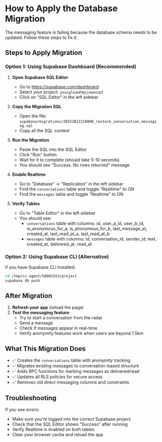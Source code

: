# How to Apply the Database Migration

The messaging feature is failing because the database schema needs to be updated. Follow these steps to fix it:

## Steps to Apply Migration

### Option 1: Using Supabase Dashboard (Recommended)

1. **Open Supabase SQL Editor**
   - Go to https://supabase.com/dashboard
   - Select your project: `yxucgloawhbpjuweoipt`
   - Click on "SQL Editor" in the left sidebar

2. **Copy the Migration SQL**
   - Open the file: `supabase/migrations/20251021210000_restore_conversation_messaging.sql`
   - Copy all the SQL content

3. **Run the Migration**
   - Paste the SQL into the SQL Editor
   - Click "Run" button
   - Wait for it to complete (should take 5-10 seconds)
   - You should see "Success. No rows returned" message

4. **Enable Realtime**
   - Go to "Database" → "Replication" in the left sidebar
   - Find the `conversations` table and toggle "Realtime" to ON
   - Find the `messages` table and toggle "Realtime" to ON

5. **Verify Tables**
   - Go to "Table Editor" in the left sidebar
   - You should see:
     - `conversations` table with columns: id, user_a_id, user_b_id, is_anonymous_for_a, is_anonymous_for_b, last_message_at, created_at, last_read_at_a, last_read_at_b
     - `messages` table with columns: id, conversation_id, sender_id, text, created_at, delivered_at, read_at

### Option 2: Using Supabase CLI (Alternative)

If you have Supabase CLI installed:

```bash
cd /tmp/cc-agent/58981553/project
supabase db push
```

## After Migration

1. **Refresh your app** (reload the page)
2. **Test the messaging feature**:
   - Try to start a conversation from the radar
   - Send a message
   - Check if messages appear in real-time
   - Verify anonymity features work when users are beyond 1.5km

## What This Migration Does

- ✅ Creates the `conversations` table with anonymity tracking
- ✅ Migrates existing messages to conversation-based structure
- ✅ Adds RPC functions for marking messages as delivered/read
- ✅ Updates all RLS policies for secure access
- ✅ Removes old direct messaging columns and constraints

## Troubleshooting

If you see errors:
- Make sure you're logged into the correct Supabase project
- Check that the SQL Editor shows "Success" after running
- Verify Realtime is enabled on both tables
- Clear your browser cache and reload the app